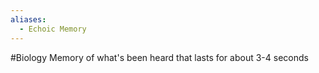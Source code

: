 ```yaml
---
aliases:
  - Echoic Memory
---
```

#Biology
Memory of what's been heard that lasts for about 3-4 seconds